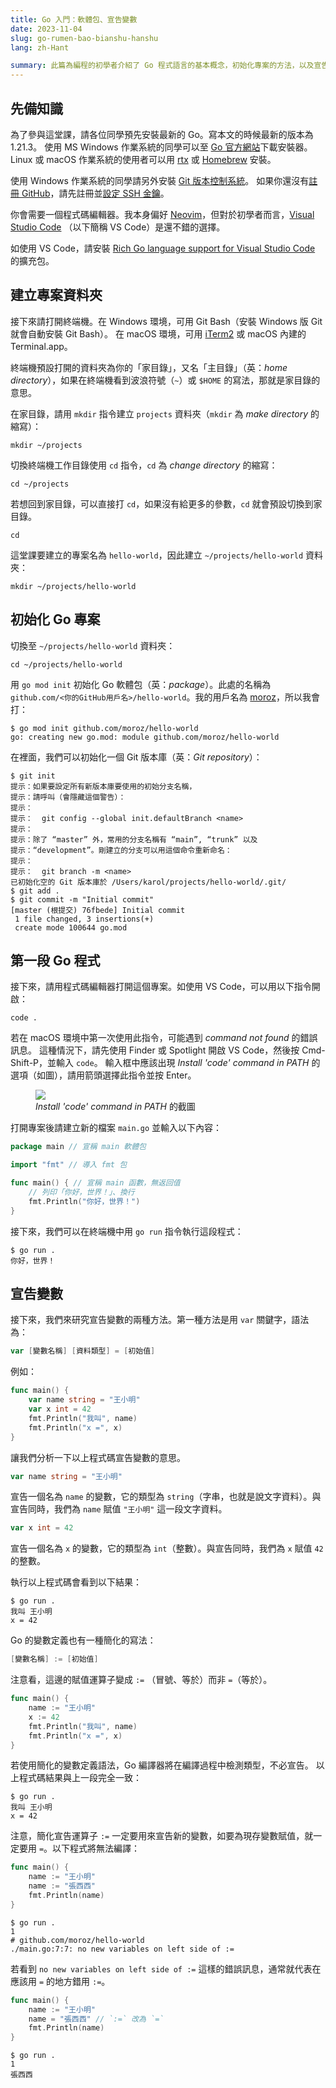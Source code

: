 ```yaml
---
title: Go 入門：軟體包、宣告變數
date: 2023-11-04
slug: go-rumen-bao-bianshu-hanshu
lang: zh-Hant

summary: 此篇為編程的初學者介紹了 Go 程式語言的基本概念，初始化專案的方法，以及宣告變數的兩種語法。
---
```


## 先備知識

為了參與這堂課，請各位同學預先安裝最新的 Go。寫本文的時候最新的版本為 1.21.3。
使用 MS&nbsp;Windows 作業系統的同學可以至 [Go 官方網站](https://go.dev/dl/)下載安裝器。
Linux 或 macOS 作業系統的使用者可以用 [rtx](https://github.com/jdx/rtx) 或 [Homebrew](https://brew.sh/) 安裝。

使用 Windows 作業系統的同學請另外安裝 [Git 版本控制系統](https://git-scm.com/download/win)。
如果你還沒有[註冊 GitHub](https://github.com/signup)，請先註冊並[設定 SSH 金鑰](https://docs.github.com/en/authentication/connecting-to-github-with-ssh/generating-a-new-ssh-key-and-adding-it-to-the-ssh-agent)。

你會需要一個程式碼編輯器。我本身偏好 [Neovim](https://neovim.io/)，但對於初學者而言，[Visual Studio Code](https://code.visualstudio.com/) （以下簡稱 VS&nbsp;Code）是還不錯的選擇。

如使用 VS&nbsp;Code，請安裝 [Rich Go language support for Visual Studio Code](https://marketplace.visualstudio.com/items?itemName=golang.Go) 的擴充包。

## 建立專案資料夾

接下來請打開終端機。在 Windows 環境，可用 Git Bash（安裝 Windows 版 Git 就會自動安裝 Git Bash）。
在 macOS 環境，可用 [iTerm2](https://iterm2.com/) 或 macOS 內建的 Terminal.app。

終端機預設打開的資料夾為你的「家目錄」，又名「主目錄」（英：_home directory_），如果在終端機看到波浪符號（`~`）或 `$HOME` 的寫法，那就是家目錄的意思。

在家目錄，請用 `mkdir` 指令建立 `projects` 資料夾（`mkdir` 為 _make directory_ 的縮寫）：

```shell
mkdir ~/projects
```

切換終端機工作目錄使用 `cd` 指令，`cd` 為 _change directory_ 的縮寫：

```shell
cd ~/projects
```

若想回到家目錄，可以直接打 `cd`，如果沒有給更多的參數，`cd` 就會預設切換到家目錄。

```shell
cd
```

這堂課要建立的專案名為 `hello-world`，因此建立 `~/projects/hello-world` 資料夾：

```shell
mkdir ~/projects/hello-world
```

## 初始化 Go 專案

切換至 `~/projects/hello-world` 資料夾：

```shell
cd ~/projects/hello-world
```

用 `go mod init` 初始化 Go 軟體包（英：_package_）。此處的名稱為 `github.com/<你的GitHub用戶名>/hello-world`。我的用戶名為 [moroz](https://github.com/moroz)，所以我會打：

```shell
$ go mod init github.com/moroz/hello-world
go: creating new go.mod: module github.com/moroz/hello-world
```

在裡面，我們可以初始化一個 Git 版本庫（英：_Git repository_）：

```shell
$ git init
提示：如果要設定所有新版本庫要使用的初始分支名稱，
提示：請呼叫（會隱藏這個警告）：
提示：
提示：  git config --global init.defaultBranch <name>
提示：
提示：除了 “master” 外，常用的分支名稱有 “main”, “trunk” 以及
提示：“development”。剛建立的分支可以用這個命令重新命名：
提示：
提示：  git branch -m <name>
已初始化空的 Git 版本庫於 /Users/karol/projects/hello-world/.git/
$ git add .
$ git commit -m "Initial commit"
[master (根提交) 76fbede] Initial commit
 1 file changed, 3 insertions(+)
 create mode 100644 go.mod
```

## 第一段 Go 程式

接下來，請用程式碼編輯器打開這個專案。如使用 VS&nbsp;Code，可以用以下指令開啟：

```shell
code .
```

若在 macOS 環境中第一次使用此指令，可能遇到 _command not found_ 的錯誤訊息。
這種情況下，請先使用 Finder 或 Spotlight 開啟 VS&nbsp;Code，然後按 Cmd-Shift-P，並輸入 `code`。
輸入框中應該出現 _Install 'code' command in PATH_ 的選項（如圖），請用箭頭選擇此指令並按 Enter。

<figure>
<img src="/images/go-1/install-code-in-path.webp" />
<figcaption><em>Install 'code' command in PATH</em> 的截圖</figcaption>
</figure>

打開專案後請建立新的檔案 `main.go` 並輸入以下內容：

```go
package main // 宣稱 main 軟體包

import "fmt" // 導入 fmt 包

func main() { // 宣稱 main 函數，無返回值
    // 列印「你好，世界！」、換行
    fmt.Println("你好，世界！")
}
```

接下來，我們可以在終端機中用 `go run` 指令執行這段程式：

```shell
$ go run .
你好，世界！
```

## 宣告變數

接下來，我們來研究宣告變數的兩種方法。第一種方法是用 `var` 關鍵字，語法為：

```go
var [變數名稱] [資料類型] = [初始值]
```

例如：

```go
func main() {
    var name string = "王小明"
    var x int = 42
    fmt.Println("我叫", name)
    fmt.Println("x =", x)
}
```

讓我們分析一下以上程式碼宣告變數的意思。

```go
var name string = "王小明"
```

宣告一個名為 `name` 的變數，它的類型為 `string`（字串，也就是說文字資料）。與宣告同時，我們為 `name` 賦值 `"王小明"` 這一段文字資料。

```go
var x int = 42
```

宣告一個名為 `x` 的變數，它的類型為 `int`（整數）。與宣告同時，我們為 `x` 賦值 `42` 的整數。

執行以上程式碼會看到以下結果：

```shell
$ go run .
我叫 王小明
x = 42
```

Go 的變數定義也有一種簡化的寫法：

```go
[變數名稱] := [初始值]
```

注意看，這邊的賦值運算子變成 `:=` （冒號、等於）而非 `=`（等於）。

```go
func main() {
    name := "王小明"
    x := 42
    fmt.Println("我叫", name)
    fmt.Println("x =", x)
}
```

若使用簡化的變數定義語法，Go 編譯器將在編譯過程中檢測類型，不必宣告。
以上程式碼結果與上一段完全一致：

```shell
$ go run .
我叫 王小明
x = 42
```

注意，簡化宣告運算子 `:=` 一定要用來宣告新的變數，如要為現存變數賦值，就一定要用 `=`。以下程式將無法編譯：

```go
func main() {
    name := "王小明"
    name := "張西西"
    fmt.Println(name)
}
```

```shell
$ go run .                                                                                                         1
# github.com/moroz/hello-world
./main.go:7:7: no new variables on left side of :=
```

若看到 `no new variables on left side of :=` 這樣的錯誤訊息，通常就代表在應該用 `=` 的地方錯用 `:=`。

```go
func main() {
    name := "王小明"
    name = "張西西" // `:=` 改為 `=`
    fmt.Println(name)
}
```

```shell
$ go run .                                                                                                         1
張西西
```
